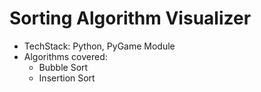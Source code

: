 # Sorting Algorithm Visualizer

* TechStack: Python, PyGame Module
* Algorithms covered:
    * Bubble Sort
    * Insertion Sort